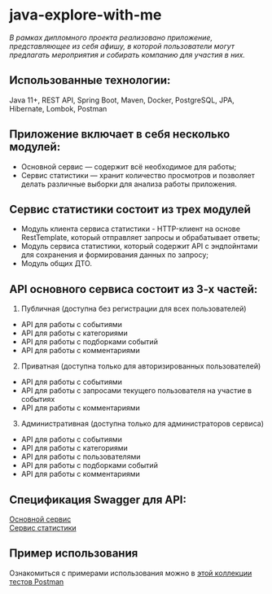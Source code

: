 # java-explore-with-me
_В рамках дипломного проекта реализовано приложение, представляющее из себя афишу, в которой пользователи могут предлагать мероприятия и собирать компанию для участия в них._

## Использованные технологии:

Java 11+, REST API, Spring Boot, Maven, Docker, PostgreSQL, JPA, Hibernate, Lombok, Postman

## Приложение включает в себя несколько модулей:
* Основной сервис — содержит всё необходимое для работы;
* Сервис статистики — хранит количество просмотров и позволяет делать различные выборки для анализа работы приложения.

## Сервис статистики состоит из трех модулей
* Модуль клиента сервиса статистики - HTTP-клиент на основе RestTemplate, который отправляет запросы и обрабатывает ответы;
* Модуль сервиса статистики, который содержит API с эндпойнтами для сохранения и формирования данных по запросу;
* Модуль общих ДТО.

## API oсновного сервиса состоит из 3-х частей:
1. Публичная (доступна без регистрации для всех пользователей)
* API для работы с событиями
* API для работы с категориями
* API для работы с подборками событий
* API для работы с комментариями
2. Приватная (доступна только для авторизированных пользователей)
* API для работы с событиями
* API для работы с запросами текущего пользователя на участие в событиях
* API для работы с комментариями
3. Административная (доступна только для администраторов сервиса)
* API для работы с событиями
* API для работы с категориями
* API для работы с пользователями
* API для работы с подборками событий
* API для работы с комментариями

## Спецификация Swagger для API:
[Основной сервис](https://github.com/elevator4ik/java-explore-with-me/blob/main/ewm-main-service-spec.json)  
[Сервис статистики](https://github.com/elevator4ik/java-explore-with-me/blob/main/ewm-stats-service-spec.json)

## Пример использования
Ознакомиться с примерами использования можно в [этой коллекции тестов Postman](https://github.com/yandex-praktikum/java-explore-with-me/tree/main_svc/postman)
